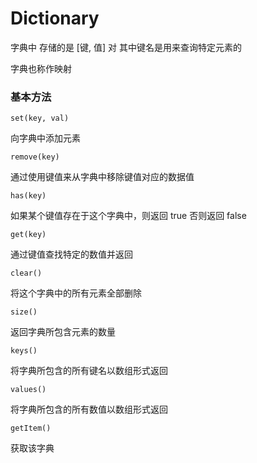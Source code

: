 # Dictionary

字典中 存储的是 [键, 值] 对 其中键名是用来查询特定元素的

字典也称作映射

### 基本方法

`set(key, val)`

向字典中添加元素

`remove(key)`

通过使用键值来从字典中移除键值对应的数据值

`has(key)`

如果某个键值存在于这个字典中，则返回 true 否则返回 false

`get(key)`

通过键值查找特定的数值并返回

`clear()`

将这个字典中的所有元素全部删除

`size()`

返回字典所包含元素的数量

`keys()`

将字典所包含的所有键名以数组形式返回

`values()`

将字典所包含的所有数值以数组形式返回

`getItem()`

获取该字典

 

